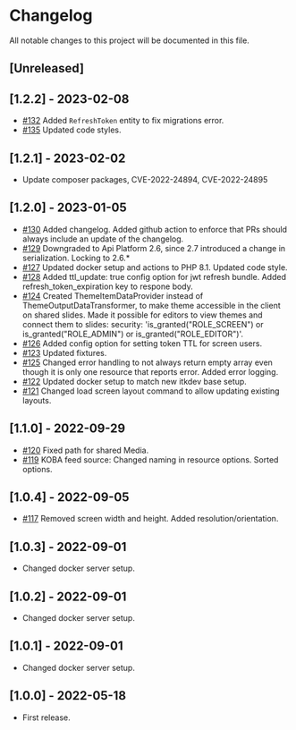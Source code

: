 # Changelog

All notable changes to this project will be documented in this file.

## [Unreleased]

## [1.2.2] - 2023-02-08

- [#132](https://github.com/os2display/display-api-service/pull/132) 
Added `RefreshToken` entity to fix migrations error.
- [#135](https://github.com/os2display/display-api-service/pull/135) 
Updated code styles.

## [1.2.1] - 2023-02-02
- Update composer packages, CVE-2022-24894, CVE-2022-24895

## [1.2.0] - 2023-01-05

- [#130](https://github.com/os2display/display-api-service/pull/130)
Added changelog.
Added github action to enforce that PRs should always include an update of the changelog.
- [#129](https://github.com/os2display/display-api-service/pull/129)
Downgraded to Api Platform 2.6, since 2.7 introduced a change in serialization. Locking to 2.6.*
- [#127](https://github.com/os2display/display-api-service/pull/127)
Updated docker setup and actions to PHP 8.1.
Updated code style.
- [#128](https://github.com/os2display/display-api-service/pull/128)
Added ttl_update: true config option for jwt refresh bundle.
Added refresh_token_expiration key to respone body.
- [#124](https://github.com/os2display/display-api-service/pull/124)
Created ThemeItemDataProvider instead of
ThemeOutputDataTransformer, to make theme accessible in the client on shared slides.
Made it possible for editors to view themes and connect them to slides: security: 'is_granted("ROLE_SCREEN") or
is_granted("ROLE_ADMIN") or is_granted("ROLE_EDITOR")'.
- [#126](https://github.com/os2display/display-api-service/pull/126)
Added config option for setting token TTL for screen users.
- [#123](https://github.com/os2display/display-api-service/pull/123)
Updated fixtures.
- [#125](https://github.com/os2display/display-api-service/pull/125)
Changed error handling to not always return empty array even though it is only one resource that reports error.
Added error logging.
- [#122](https://github.com/os2display/display-api-service/pull/122)
Updated docker setup to match new itkdev base setup.
- [#121](https://github.com/os2display/display-api-service/pull/121)
Changed load screen layout command to allow updating existing layouts.

## [1.1.0] - 2022-09-29

- [#120](https://github.com/os2display/display-api-service/pull/120)
Fixed path for shared Media.
- [#119](https://github.com/os2display/display-api-service/pull/119)
KOBA feed source: Changed naming in resource options. Sorted options.

## [1.0.4] - 2022-09-05

- [#117](https://github.com/os2display/display-api-service/pull/117)
Removed screen width and height. Added resolution/orientation.

## [1.0.3] - 2022-09-01

- Changed docker server setup.

## [1.0.2] - 2022-09-01

- Changed docker server setup.

## [1.0.1] - 2022-09-01

- Changed docker server setup.

## [1.0.0] - 2022-05-18

- First release.
